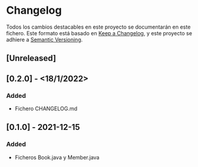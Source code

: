 # Changelog
Todos los cambios destacables en este proyecto se documentarán en este fichero.
Este formato está basado en [Keep a Changelog](https://keepachangelog.com/en/1.0.0/), y este proyecto se adhiere a [Semantic Versioning](https://semver.org/spec/v2.0.0.html).

## [Unreleased]

## [0.2.0] - <18/1/2022>
### Added
- Fichero CHANGELOG.md

## [0.1.0] - 2021-12-15
### Added
- Ficheros Book.java y Member.java
